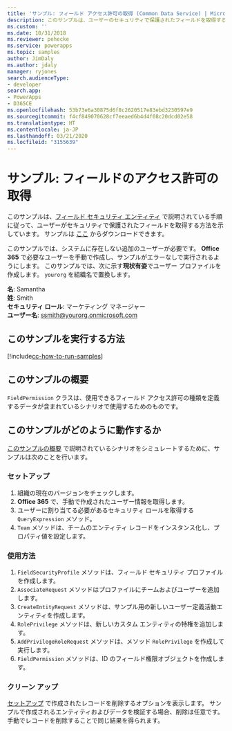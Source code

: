 ```yaml
---
title: 'サンプル: フィールド アクセス許可の取得 (Common Data Service) | Microsoft Docs'
description: このサンプルは、ユーザーのセキュリティで保護されたフィールドを取得する方法を説明します
ms.custom: ''
ms.date: 10/31/2018
ms.reviewer: pehecke
ms.service: powerapps
ms.topic: samples
author: JimDaly
ms.author: jdaly
manager: ryjones
search.audienceType:
- developer
search.app:
- PowerApps
- D365CE
ms.openlocfilehash: 53b73e6a30875d6f8c2620517e83ebd3230597e9
ms.sourcegitcommit: f4cf849070628cf7eeaed6b4d4f08c20dcd02e58
ms.translationtype: HT
ms.contentlocale: ja-JP
ms.lasthandoff: 03/21/2020
ms.locfileid: "3155639"
---
```

# <a name="sample-retrieve-field-permissions"></a>サンプル: フィールドのアクセス許可の取得

<!-- https://docs.microsoft.com/dynamics365/customer-engagement/developer/sample-retrieve-field-permissions -->

このサンプルは、[フィールド セキュリティ エンティティ](https://docs.microsoft.com/dynamics365/customer-engagement/developer/field-security-entities) で説明されている手順に従って、ユーザーがセキュリティで保護されたフィールドを取得する方法を示しています。 サンプルは [ここ](https://github.com/Microsoft/PowerApps-Samples/tree/master/cds/orgsvc/C%23/RetrieveFieldPermission) からダウンロードできます。

このサンプルでは、システムに存在しない追加のユーザーが必要です。 **Office 365** で必要なユーザーを手動で作成し、サンプルがエラーなしで実行されるようにします。 このサンプルでは、次に示す**現状有姿**でユーザー プロファイルを作成します。 `yourorg` を組織名で置換します。

**名**: Samantha <br/>
**姓**: Smith<br/>
**セキュリティ ロール**: マーケティング マネージャー<br/>
**ユーザー名**: ssmith@yourorg.onmicrosoft.com<br/>

## <a name="how-to-run-this-sample"></a>このサンプルを実行する方法

[!include[cc-how-to-run-samples](../../includes/cc-how-to-run-samples.md)]

## <a name="what-this-sample-does"></a>このサンプルの概要

`FieldPermission` クラスは、使用できるフィールド アクセス許可の種類を定義するデータが含まれているシナリオで使用するためのものです。

## <a name="how-this-sample-works"></a>このサンプルがどのように動作するか

[このサンプルの概要](#what-this-sample-does) で説明されているシナリオをシミュレートするために、サンプルは次のことを行います。

### <a name="setup"></a>セットアップ

1. 組織の現在のバージョンをチェックします。
1. **Office 365** で、手動で作成されたユーザー情報を取得します。
1. ユーザーに割り当てる必要があるセキュリティ ロールを取得する `QueryExpression` メソッド。
1. `Team` メソッドは、チームのエンティティ レコードをインスタンス化し、プロパティ値を設定します。

### <a name="demonstrate"></a>使用方法

1. `FieldSecurityProfile` メソッドは、フィールド セキュリティ プロファイルを作成します。
1. `AssociateRequest` メソッドはプロファイルにチームおよびユーザーを追加します。
1. `CreateEntityRequest` メソッドは、サンプル用の新しいユーザー定義活動エンティティを作成します。
1. `RolePrivilege` メソッドは、新しいカスタム エンティティの特権を追加します。
1. `AddPrivilegeRoleRequest` メソッドは、メソッド `RolePrivilege` を作成して実行します。
1. `FieldPermission` メソッドは、ID のフィールド権限オブジェクトを作成します。

### <a name="clean-up"></a>クリーン アップ

[セットアップ](#setup) で作成されたレコードを削除するオプションを表示します。 サンプルで作成されるエンティティおよびデータを検証する場合、削除は任意です。 手動でレコードを削除することで同じ結果を得られます。
